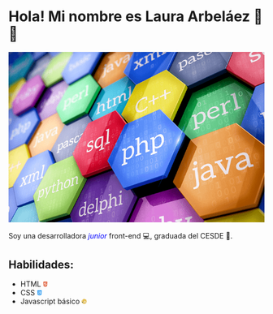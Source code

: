 # Hola! Mi nombre es Laura Arbeláez :cherry_blossom::crystal_ball:

<img src="https://raw.githubusercontent.com/lilaczafi/lilaczafi/master/assets/lenguajes.png">

Soy una desarrolladora <span style="color:blue"><i>junior</i></span> front-end :computer:, graduada del CESDE :rocket:.

## Habilidades:

* HTML  <img src="assets\html5.png" width=2%>
* CSS  <img src="assets\css-3.png" width=2%>
* Javascript básico  <img src="assets\javascript.png" width=2%>


